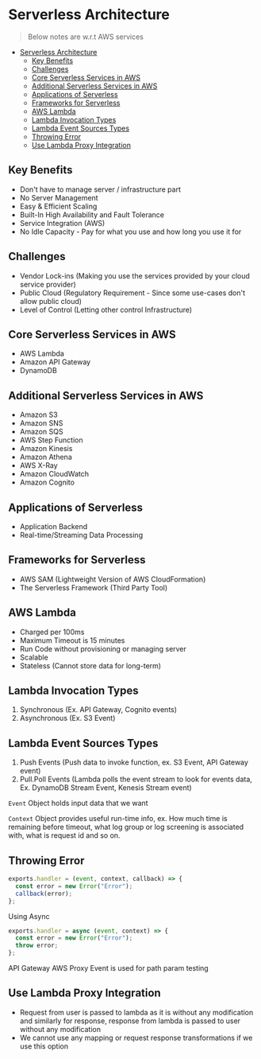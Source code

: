 # Serverless Architecture

> Below notes are w.r.t AWS services

- [Serverless Architecture](#serverless-architecture)
  - [Key Benefits](#key-benefits)
  - [Challenges](#challenges)
  - [Core Serverless Services in AWS](#core-serverless-services-in-aws)
  - [Additional Serverless Services in AWS](#additional-serverless-services-in-aws)
  - [Applications of Serverless](#applications-of-serverless)
  - [Frameworks for Serverless](#frameworks-for-serverless)
  - [AWS Lambda](#aws-lambda)
  - [Lambda Invocation Types](#lambda-invocation-types)
  - [Lambda Event Sources Types](#lambda-event-sources-types)
  - [Throwing Error](#throwing-error)
  - [Use Lambda Proxy Integration](#use-lambda-proxy-integration)

## Key Benefits

- Don't have to manage server / infrastructure part
- No Server Management
- Easy & Efficient Scaling
- Built-In High Availability and Fault Tolerance
- Service Integration (AWS)
- No Idle Capacity - Pay for what you use and how long you use it for

## Challenges

- Vendor Lock-ins (Making you use the services provided by your cloud service provider)
- Public Cloud (Regulatory Requirement - Since some use-cases don't allow public cloud)
- Level of Control (Letting other control Infrastructure)

## Core Serverless Services in AWS

- AWS Lambda
- Amazon API Gateway
- DynamoDB

## Additional Serverless Services in AWS

- Amazon S3
- Amazon SNS
- Amazon SQS
- AWS Step Function
- Amazon Kinesis
- Amazon Athena
- AWS X-Ray
- Amazon CloudWatch
- Amazon Cognito

## Applications of Serverless

- Application Backend
- Real-time/Streaming Data Processing

## Frameworks for Serverless

- AWS SAM (Lightweight Version of AWS CloudFormation)
- The Serverless Framework (Third Party Tool)

## AWS Lambda

- Charged per 100ms
- Maximum Timeout is 15 minutes
- Run Code without provisioning or managing server
- Scalable
- Stateless (Cannot store data for long-term)

## Lambda Invocation Types

1. Synchronous (Ex. API Gateway, Cognito events)
2. Asynchronous (Ex. S3 Event)

## Lambda Event Sources Types

1. Push Events (Push data to invoke function, ex. S3 Event, API Gateway event)
2. Pull.Poll Events (Lambda polls the event stream to look for events data, Ex. DynamoDB Stream Event, Kenesis Stream event)

`Event` Object holds input data that we want

`Context` Object provides useful run-time info, ex. How much time is remaining before timeout, what log group or log screening is associated with, what is request id and so on.

## Throwing Error

```js
exports.handler = (event, context, callback) => {
  const error = new Error("Error");
  callback(error);
};
```

Using Async

```js
exports.handler = async (event, context) => {
  const error = new Error("Error");
  throw error;
};
```

API Gateway AWS Proxy Event is used for path param testing

## Use Lambda Proxy Integration

- Request from user is passed to lambda as it is without any modification and similarly for response, response from lambda is passed to user without any modification
- We cannot use any mapping or request response transformations if we use this option
